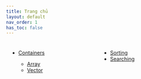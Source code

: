 ```yaml
---
title: Trang chủ
layout: default
nav_order: 1
has_toc: false
---
```

<div style="display: flex;">
  <div style="flex: 1; padding: 10px;">    
    <ul>
      <li><a href="/docs/containers/">Containers</a></li>
      <ul>
        <li><a href="/docs/array">Array</a></li>
        <li><a href="/docs/vector">Vector</a></li>
      </ul>
    </ul>
  </div>
  <div style="flex: 1; padding: 10px;">    
    <ul>
      <li><a href="/docs/algorithms/sorting">Sorting</a></li>
      <li><a href="/docs/algorithms/searching">Searching</a></li>
    </ul>
  </div>
</div>
